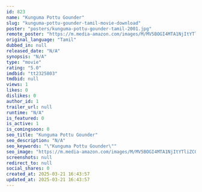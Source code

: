 ```yaml
---
id: 823
name: "Kunguma Pottu Gounder"
slug: "kunguma-pottu-gounder-tamil-movie-download"
poster: "posters/kunguma-pottu-gounder-tamil-2001.jpg"
remote_poster: "https://m.media-amazon.com/images/M/MV5BOGI4MTA1NjItYTliZC00MWUzLWIwMTMtYjM0ZDVkMWYzMmVlXkEyXkFqcGc@._V1_SX300.jpg"
original_language: "Tamil"
dubbed_in: null
released_date: "N/A"
synopsis: "N/A"
type: "movie"
rating: "5.0"
imdbid: "tt2325803"
tmdbid: null
views: 1
likes: 0
dislikes: 0
author_id: 1
trailer_url: null
runtime: "N/A"
is_featured: 0
is_active: 1
is_comingsoon: 0
seo_title: "Kunguma Pottu Gounder"
seo_description: "N/A"
seo_keywords: "\"Kunguma Pottu Gounder\""
seo_image: "https://m.media-amazon.com/images/M/MV5BOGI4MTA1NjItYTliZC00MWUzLWIwMTMtYjM0ZDVkMWYzMmVlXkEyXkFqcGc@._V1_SX300.jpg"
screenshots: null
redirect_to: null
social_shares: 0
created_at: 2025-03-21 16:43:57
updated_at: 2025-03-21 16:43:57
---
```


